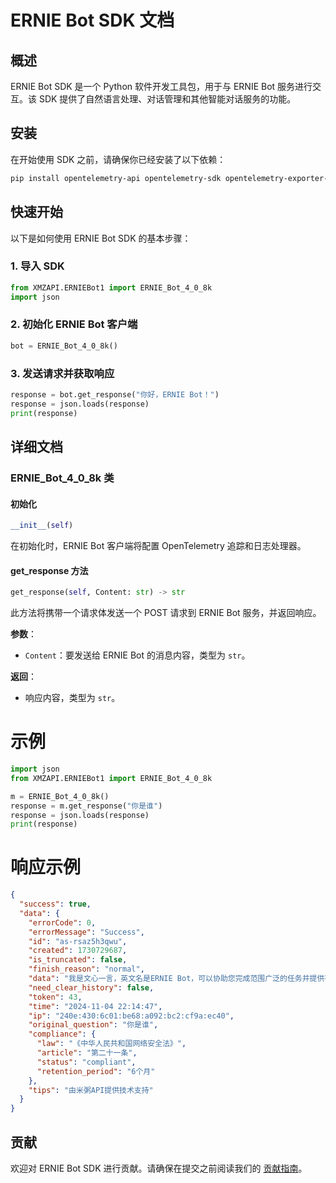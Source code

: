 # ERNIE Bot SDK 文档

## 概述

ERNIE Bot SDK 是一个 Python 软件开发工具包，用于与 ERNIE Bot 服务进行交互。该 SDK 提供了自然语言处理、对话管理和其他智能对话服务的功能。

## 安装

在开始使用 SDK 之前，请确保你已经安装了以下依赖：

```bash
pip install opentelemetry-api opentelemetry-sdk opentelemetry-exporter-otlp requests
```

## 快速开始

以下是如何使用 ERNIE Bot SDK 的基本步骤：

### 1. 导入 SDK

```python
from XMZAPI.ERNIEBot1 import ERNIE_Bot_4_0_8k
import json
```

### 2. 初始化 ERNIE Bot 客户端

```python
bot = ERNIE_Bot_4_0_8k()
```

### 3. 发送请求并获取响应

```python
response = bot.get_response("你好，ERNIE Bot！")
response = json.loads(response)
print(response)
```

## 详细文档

### ERNIE_Bot_4_0_8k 类

#### 初始化

```python
__init__(self)
```

在初始化时，ERNIE Bot 客户端将配置 OpenTelemetry 追踪和日志处理器。

#### get_response 方法

```python
get_response(self, Content: str) -> str
```

此方法将携带一个请求体发送一个 POST 请求到 ERNIE Bot 服务，并返回响应。

**参数**：

- `Content`：要发送给 ERNIE Bot 的消息内容，类型为 `str`。

**返回**：

- 响应内容，类型为 `str`。

# 示例
```python
import json
from XMZAPI.ERNIEBot1 import ERNIE_Bot_4_0_8k

m = ERNIE_Bot_4_0_8k()
response = m.get_response("你是谁")
response = json.loads(response)
print(response)
```

# 响应示例
```json
{
  "success": true,
  "data": {
    "errorCode": 0,
    "errorMessage": "Success",
    "id": "as-rsaz5h3qwu",
    "created": 1730729687,
    "is_truncated": false,
    "finish_reason": "normal",
    "data": "我是文心一言，英文名是ERNIE Bot，可以协助您完成范围广泛的任务并提供有关各种主题的信息，比如回答问题，提供定义和解释及建议。如果您有任何问题，请随时向我提问。",
    "need_clear_history": false,
    "token": 43,
    "time": "2024-11-04 22:14:47",
    "ip": "240e:430:6c01:be68:a092:bc2:cf9a:ec40",
    "original_question": "你是谁",
    "compliance": {
      "law": "《中华人民共和国网络安全法》",
      "article": "第二十一条",
      "status": "compliant",
      "retention_period": "6个月"
    },
    "tips": "由米粥API提供技术支持"
  }
}
```

## 贡献

欢迎对 ERNIE Bot SDK 进行贡献。请确保在提交之前阅读我们的 [贡献指南](../CONTRIBUTING.md)。